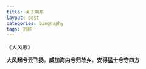 ```yaml
---
title: 关于刘邦
layout: post
categories: biography
tags: 刘邦
---
```




《大风歌》

**大风起兮云飞扬**，**威加海内兮归故乡**，**安得猛士兮守四方**